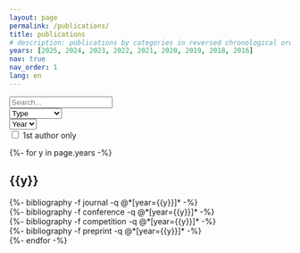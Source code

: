```yaml
---
layout: page
permalink: /publications/
title: publications
# description: publications by categories in reversed chronological order. generated by jekyll-scholar.
years: [2025, 2024, 2023, 2022, 2021, 2020, 2019, 2018, 2016]
nav: true
nav_order: 1
lang: en
---
```

<!-- _pages/publications.md -->

<!-- Filter -->
<script src="{{ '/assets/js/filter.js' | relative_url }}"></script>

<div class="search">
  <div class="form-row mb-4">
    <div class="col-auto">
      <input type="search" id="filter-search" placeholder="Search..." autocapitalize=off autocomplete=off autocorrect=off role=textbox spellcheck=false>
    </div>
    <div class="col-auto">
      <select id="filter-pubtype">
        <option value=".pubtype-all">Type</option>
        <option value=".pubtype-1">Journal</option>
        <option value=".pubtype-2">Conference</option>
        <option value=".pubtype-3">Competition</option>
        <option value=".pubtype-4">Preprint</option>
      </select>
    </div>
    <div class="col-auto">
      <select id="filter-year">
        <option value=".year-all">Year</option>
        {%- for y in page.years %}
          <option value=".year-{{y}}">{{y}}</option>
        {% endfor %}
      </select>
    </div>
    <div class="col-auto first-aurhor">
      <input type="checkbox" id="filter-first-author" />
      <label for="filter-first-author" class="author-toggle"></label>
      <span>1st author only</span>
    </div>
  </div>
</div>

<div class="publications">

{%- for y in page.years -%}
  <div class="year-all year-{{y}}">
  <h2 class="year">{{y}}</h2>
    <div class="pubtype-all pubtype-1">
    {%- bibliography -f journal -q @*[year={{y}}]* -%}
    </div>
    <div class="pubtype-all pubtype-2">
    {%- bibliography -f conference -q @*[year={{y}}]* -%}
    </div>
    <div class="pubtype-all pubtype-3">
    {%- bibliography -f competition -q @*[year={{y}}]* -%}
    </div>
    <div class="pubtype-all pubtype-4">
    {%- bibliography -f preprint -q @*[year={{y}}]* -%}
    </div>
  </div>
{%- endfor -%}

</div>
